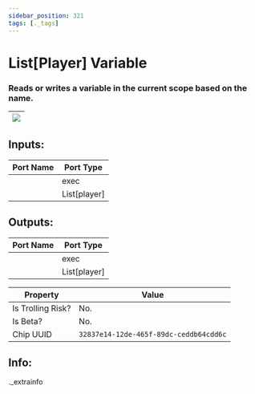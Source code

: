 ```yaml
---
sidebar_position: 321
tags: [._tags]
---
```


# List[Player] Variable


### Reads or writes a variable in the current scope based on the name.

| ![](https://images-ext-2.discordapp.net/external/MPmIaQzlEPmgGWlgi-WxBBXt0Bjv_zWPkg1y1f_sy3s/https/www.recroomcircuits.com/image/circuit/absolute-value?width=206&height=108) |
|-----|

## Inputs:
| Port Name | Port Type |
|-----------|-----------|
|  | exec |
|  | List[player] |

## Outputs:
| Port Name | Port Type |
|-----------|-----------|
|  | exec |
|  | List[player] | 

| Property  | Value |
|-------------------|-----------|
| Is Trolling Risk? | No. |
| Is Beta? | No. |
| Chip UUID | `32837e14-12de-465f-89dc-ceddb64cdd6c` |

## Info:
._extrainfo